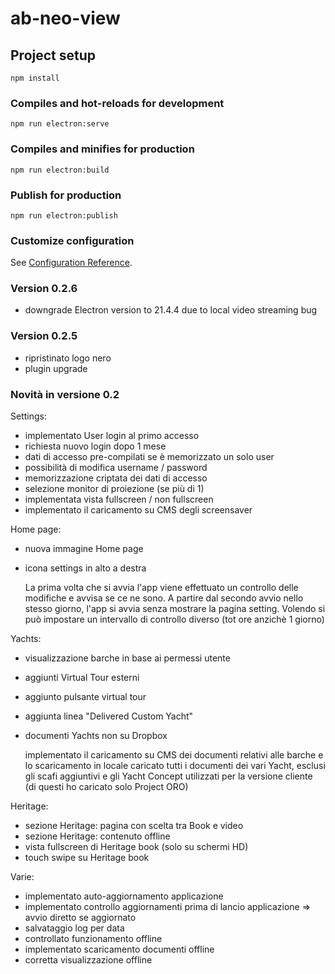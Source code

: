 # ab-neo-view

## Project setup
```
npm install
```

### Compiles and hot-reloads for development
```
npm run electron:serve
```

### Compiles and minifies for production
```
npm run electron:build
```

### Publish for production
```
npm run electron:publish
```

### Customize configuration
See [Configuration Reference](https://cli.vuejs.org/config/).

### Version 0.2.6

- downgrade Electron version to 21.4.4 due to local video streaming bug

### Version 0.2.5

- ripristinato logo nero
- plugin upgrade

### Novità in versione 0.2

Settings:

- implementato User login al primo accesso
- richiesta nuovo login dopo 1 mese
- dati di accesso pre-compilati se è memorizzato un solo user
- possibilità di modifica username / password
- memorizzazione criptata dei dati di accesso
- selezione monitor di proiezione (se più di 1)
- implementata vista fullscreen / non fullscreen
- implementato il caricamento su CMS degli screensaver

Home page:

- nuova immagine Home page
- icona settings in alto a destra

    La prima volta che si avvia l'app viene effettuato un controllo delle modifiche e avvisa se ce ne sono.
    A partire dal secondo avvio nello stesso giorno, l'app si avvia senza mostrare la pagina setting.
    Volendo si può impostare un intervallo di controllo diverso (tot ore anzichè 1 giorno)

Yachts:

- visualizzazione barche in base ai permessi utente
- aggiunti Virtual Tour esterni
- aggiunto pulsante virtual tour
- aggiunta linea "Delivered Custom Yacht"
- documenti Yachts non su Dropbox

    implementato il caricamento su CMS dei documenti relativi alle barche e lo scaricamento in locale
    caricato tutti i documenti dei vari Yacht, esclusi gli scafi aggiuntivi e gli Yacht Concept utilizzati per la versione cliente (di questi ho caricato solo Project ORO)

Heritage:

- sezione Heritage: pagina con scelta tra Book e video
- sezione Heritage: contenuto offline
- vista fullscreen di Heritage book (solo su schermi HD)
- touch swipe su Heritage book

Varie:

- implementato auto-aggiornamento applicazione
- implementato controllo aggiornamenti prima di lancio applicazione => avvio diretto se aggiornato
- salvataggio log per data
- controllato funzionamento offline
- implementato scaricamento documenti offline
- corretta visualizzazione offline

